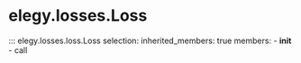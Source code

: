 
# elegy.losses.Loss
::: elegy.losses.loss.Loss
    selection:
        inherited_members: true
        members:
            - __init__
            - call
        
